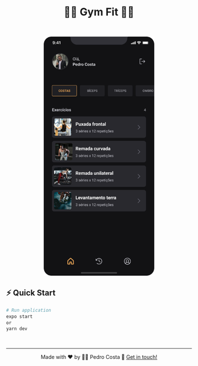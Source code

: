 <h1 align="center">🏋️‍♀️ Gym Fit 🏋️‍♀️</h1>

<br />

<p align="center">
  <img width="300" alt="App demo" src="./gym-fit-home.png">
</p>

## ⚡ Quick Start

```Bash
# Run application
expo start
or
yarn dev
```

<br />

---

<p align="center">
Made with ♥ by 👨‍🚀 Pedro Costa 👋 <a href="https://www.linkedin.com/in/pehcst/">Get in touch!</a>
</p>
